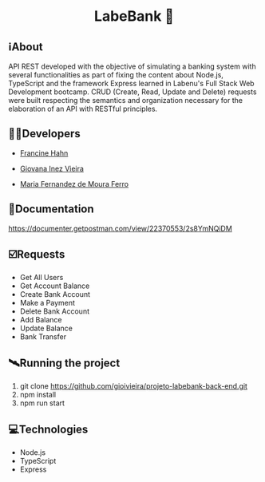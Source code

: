 <h1 align="center">LabeBank 🏦</h1>

##  ℹ️About
API REST developed with the objective of simulating a banking system with several functionalities as part of fixing the content about Node.js, TypeScript and the framework Express learned in Labenu's Full Stack Web Development bootcamp. CRUD (Create, Read, Update and Delete) requests were built respecting the semantics and organization necessary for the elaboration of an API with RESTful principles.

##  👩‍💻Developers
- <a href="https://github.com/francinehahn" target="_blank"><p>Francine Hahn</p></a>
- <a href="https://github.com/gioivieira" target="_blank"><p>Giovana Inez Vieira</p></a>
- <a href="https://github.com/mariafmf" target="_blank"><p>Maria Fernandez de Moura Ferro</p></a>

## 🔗Documentation
https://documenter.getpostman.com/view/22370553/2s8YmNQiDM

## ☑️Requests
- Get All Users
- Get Account Balance
- Create Bank Account
- Make a Payment
- Delete Bank Account
- Add Balance
- Update Balance
- Bank Transfer

## 🛰Running the project
1. git clone https://github.com/gioivieira/projeto-labebank-back-end.git 
2. npm install
3. npm run start

## 💻Technologies
- Node.js
- TypeScript
- Express
